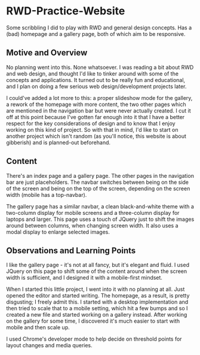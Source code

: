 # RWD-Practice-Website
Some scribbling I did to play with RWD and general design concepts. Has a (bad) homepage and a gallery page, both of which aim to be responsive.

## Motive and Overview
No planning went into this. None whatsoever. I was reading a bit about RWD and web design, and thought I'd like to tinker around with some
of the concepts and applications. It turned out to be really fun and educational, and I plan on doing a few serious web design/development projects
later.

I could've added a lot more to this: a proper slideshow mode for the gallery, a rework of the homepage with more content, the two other pages 
which are mentioned in the navigation bar but were never actually created. I cut it off at this point because I've gotten far enough into
it that I have a better respect for the key considerations of design and to know that I enjoy working on this kind of project. So with
that in mind, I'd like to start on another project which isn't random (as you'll notice, this website is about gibberish) and is
planned-out beforehand.

## Content
There's an index page and a gallery page. The other pages in the navigation bar are just placeholders. The navbar switches between being
on the side of the screen and being on the top of the screen, depending on the screen width (mobile has a top-navbar).

The gallery page has a similar navbar, a clean black-and-white theme with a two-column display for mobile screens and a three-column display
for laptops and larger. This page uses a touch of JQuery just to shift the images around between columns, when changing screen width. It
also uses a modal display to enlarge selected images.

## Observations and Learning Points
I like the gallery page - it's not at all fancy, but it's elegant and fluid. I used JQuery on this page to shift some of the content around
when the screen width is sufficient, and I designed it with a mobile-first mindset.

When I started this little project, I went into it with no planning at all. Just opened the editor and started writing.
The homepage, as a result, is pretty disgusting; I freely admit this. I started with a desktop implementation and then tried to scale that
to a mobile setting, which hit a few bumps and so I created a new file and started working on a gallery instead.
After working on the gallery for some time, I discovered it's much easier to start with mobile and then scale up.

I used Chrome's developer mode to help decide on threshold points for layout changes and media queries.
